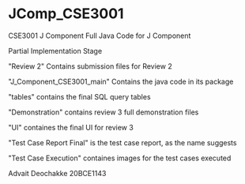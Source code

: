 # JComp_CSE3001
CSE3001 J Component
Full Java Code for J Component

Partial Implementation Stage

"Review 2" Contains submission files for Review 2

"J_Component_CSE3001_main" Contains the java code in its package

"tables" contains the final SQL query tables

"Demonstration" contains review 3 full demonstration files

"UI" containes the final UI for review 3

"Test Case Report Final" is the test case report, as the name suggests

"Test Case Execution" containes images for the test cases executed


Advait Deochakke 20BCE1143

